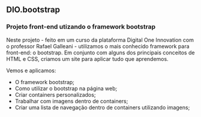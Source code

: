 ## DIO.bootstrap

### Projeto front-end utizando o framework bootstrap 

Neste projeto - feito em um curso da plataforma Digital One Innovation com o professor Rafael Galleani - utilizamos o mais conhecido framework para front-end: o bootstrap. Em conjunto com alguns dos principais conceitos de HTML e CSS, criamos um site para aplicar tudo que aprendemos.

Vemos e aplicamos:

- O framework bootstrap;
- Como utilizar o bootstrap na página web;
- Criar containers personalizados;
- Trabalhar com imagens dentro de containers;
- Criar uma lista de navegação dentro de containers utilizando imagens;
